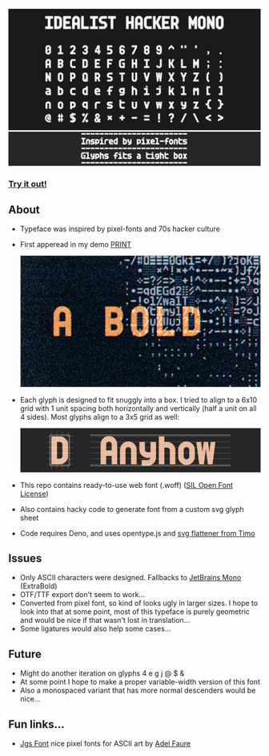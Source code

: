 ![Idealist Hacker Mono font sample](idealist-hacker-mono-sample.png)
![Idealist Hacker Mono font sample2](idealist-hacker-mono-sample2.png)

### [**Try it out!**](https://teadrinker.github.io/idealist-hacker-mono-font/test.html) 

## About
* Typeface was inspired by pixel-fonts and 70s hacker culture
* First apperead in my demo [PRINT](https://www.youtube.com/watch?v=_ggIXZhOPfs)

  ![GIF of snippet from PRINT](print.gif)


* Each glyph is designed to fit snuggly into a box. I tried to align to a 6x10 grid with 1 unit spacing both horizontally and vertically (half a unit on all 4 sides). Most glyphs align to a 3x5 grid as well:

  ![Idealist Hacker Mono font box](idealist-hacker-mono-box.png)

* This repo contains ready-to-use web font (.woff) ([SIL Open Font License](https://scripts.sil.org/OFL))
* Also contains hacky code to generate font from a custom svg glyph sheet
* Code requires Deno, and uses opentype.js and [svg flattener from Timo](https://gist.github.com/timo22345/9413158/)

## Issues
 * Only ASCII characters were designed. Fallbacks to [JetBrains Mono](https://www.jetbrains.com/lp/mono/) (ExtraBold)
 * OTF/TTF export don't seem to work...
 * Converted from pixel font, so kind of looks ugly in larger sizes. I hope to look into that at some point, most of this typeface is purely geometric and would be nice if that wasn't lost in translation...
 * Some ligatures would also help some cases...

## Future
 * Might do another iteration on glyphs 4 e g j @ $ &
 * At some point I hope to make a proper variable-width version of this font
 * Also a monospaced variant that has more normal descenders would be nice...

## Fun links...
 * [Jgs Font](https://adelfaure.net/tools/jgs/) nice pixel fonts for ASCII art by [Adel Faure](https://adelfaure.net/)
